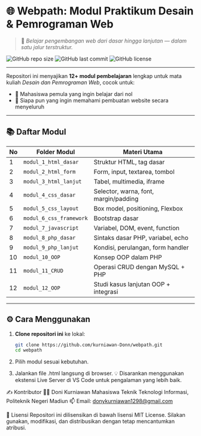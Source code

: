 # 🌐 Webpath: Modul Praktikum Desain & Pemrograman Web

> 🔧 *Belajar pengembangan web dari dasar hingga lanjutan — dalam satu jalur terstruktur.*

![GitHub repo size](https://img.shields.io/github/repo-size/kurniawan-Donn/webpath?style=flat-square)
![GitHub last commit](https://img.shields.io/github/last-commit/kurniawan-Donn/webpath?style=flat-square)
![GitHub license](https://img.shields.io/github/license/kurniawan-Donn/webpath?style=flat-square)

---

Repositori ini menyajikan **12+ modul pembelajaran** lengkap untuk mata kuliah _Desain dan Pemrograman Web_, cocok untuk:

- 📘 Mahasiswa pemula yang ingin belajar dari nol
- 💼 Siapa pun yang ingin memahami pembuatan website secara menyeluruh

---

## 📚 Daftar Modul

| No  | Folder Modul             | Materi Utama                            |
|-----|--------------------------|-----------------------------------------|
| 1   | `modul_1_html_dasar`     | Struktur HTML, tag dasar                |
| 2   | `modul_2_html_form`      | Form, input, textarea, tombol           |
| 3   | `modul_3_html_lanjut`    | Tabel, multimedia, iframe               |
| 4   | `modul_4_css_dasar`      | Selector, warna, font, margin/padding   |
| 5   | `modul_5_css_layout`     | Box model, positioning, Flexbox         |
| 6   | `modul_6_css_framework`  | Bootstrap dasar                         |
| 7   | `modul_7_javascript`     | Variabel, DOM, event, function          |
| 8   | `modul_8_php_dasar`      | Sintaks dasar PHP, variabel, echo       |
| 9   | `modul_9_php_lanjut`     | Kondisi, perulangan, form handler       |
| 10  | `modul_10_OOP`           | Konsep OOP dalam PHP                    |
| 11  | `modul_11_CRUD`          | Operasi CRUD dengan MySQL + PHP         |
| 12  | `modul_12_OOP`           | Studi kasus lanjutan OOP + integrasi    |

---

## ⚙️ Cara Menggunakan

1. **Clone repositori ini** ke lokal:
   ```bash
   git clone https://github.com/kurniawan-Donn/webpath.git
   cd webpath
   
2. Pilih modul sesuai kebutuhan.

3. Jalankan file .html langsung di browser.
💡 Disarankan menggunakan ekstensi Live Server di VS Code untuk pengalaman yang lebih baik.

✍️ Kontributor
🧑‍💻 Doni Kurniawan
    Mahasiswa Teknik Teknologi Informasi, Politeknik Negeri Madiun
📫 Email: donykurniawan1298@gmail.com

📄 Lisensi
    Repositori ini dilisensikan di bawah lisensi MIT License.
    Silakan gunakan, modifikasi, dan distribusikan dengan tetap mencantumkan atribusi.

